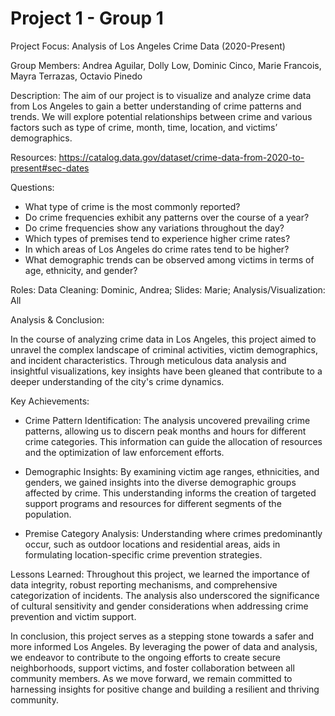 # Project 1 - Group 1

Project Focus: Analysis of Los Angeles Crime Data (2020-Present)

Group Members: Andrea Aguilar, Dolly Low, Dominic Cinco, Marie Francois, Mayra Terrazas, Octavio Pinedo

Description:
The aim of our project is to visualize and analyze crime data from Los Angeles to gain a better understanding of crime patterns and trends. We will explore potential relationships between crime and various factors such as type of crime, month, time, location, and victims’ demographics. 

Resources: https://catalog.data.gov/dataset/crime-data-from-2020-to-present#sec-dates

Questions: 
* What type of crime is the most commonly reported?
* Do crime frequencies exhibit any patterns over the course of a year?
* Do crime frequencies show any variations throughout the day?
* Which types of premises tend to experience higher crime rates?
* In which areas of Los Angeles do crime rates tend to be higher?
* What demographic trends can be observed among victims in terms of age, ethnicity, and gender?

Roles:
  Data Cleaning: Dominic, Andrea;
  Slides: Marie;
  Analysis/Visualization: All

Analysis & Conclusion: 

In the course of analyzing crime data in Los Angeles, this project aimed to unravel the complex landscape of criminal activities, victim demographics, and incident characteristics. Through meticulous data analysis and insightful visualizations, key insights have been gleaned that contribute to a deeper understanding of the city's crime dynamics.

Key Achievements:

* Crime Pattern Identification: The analysis uncovered prevailing crime patterns, allowing us to discern peak months and hours for different crime categories. This information can guide the allocation of resources and the optimization of law enforcement efforts.

* Demographic Insights: By examining victim age ranges, ethnicities, and genders, we gained insights into the diverse demographic groups affected by crime. This understanding informs the creation of targeted support programs and resources for different segments of the population.

* Premise Category Analysis: Understanding where crimes predominantly occur, such as outdoor locations and residential areas, aids in formulating location-specific crime prevention strategies.

Lessons Learned:
Throughout this project, we learned the importance of data integrity, robust reporting mechanisms, and comprehensive categorization of incidents. The analysis also underscored the significance of cultural sensitivity and gender considerations when addressing crime prevention and victim support.

In conclusion, this project serves as a stepping stone towards a safer and more informed Los Angeles. By leveraging the power of data and analysis, we endeavor to contribute to the ongoing efforts to create secure neighborhoods, support victims, and foster collaboration between all community members. As we move forward, we remain committed to harnessing insights for positive change and building a resilient and thriving community.

